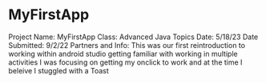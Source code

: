 # MyFirstApp

Project Name: MyFirstApp 
Class: Advanced Java Topics
Date: 5/18/23
Date Submitted: 9/2/22
Partners and Info: This was our first reintroduction to working within android studio getting familiar with working in multiple activities
I was focusing on getting my onclick to work and at the time I beleive I stuggled with a Toast 
